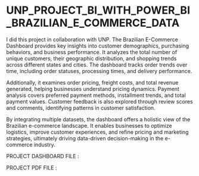 # UNP_PROJECT_BI_WITH_POWER_BI_BRAZILIAN_E_COMMERCE_DATA

I did this project in collaboration with UNP. The Brazilian E-Commerce Dashboard provides key insights into customer demographics, purchasing behaviors, and business performance. It analyzes the total number of unique customers, their geographic distribution, and shopping trends across different states and cities. The dashboard tracks order trends over time, including order statuses, processing times, and delivery performance.

Additionally, it examines order pricing, freight costs, and total revenue generated, helping businesses understand pricing dynamics. Payment analysis covers preferred payment methods, installment trends, and total payment values. Customer feedback is also explored through review scores and comments, identifying patterns in customer satisfaction.

By integrating multiple datasets, the dashboard offers a holistic view of the Brazilian e-commerce landscape. It enables businesses to optimize logistics, improve customer experiences, and refine pricing and marketing strategies, ultimately driving data-driven decision-making in the e-commerce industry.

PROJECT DASHBOARD FILE :

PROJECT PDF FILE :
